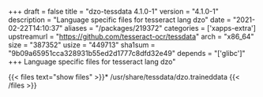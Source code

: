 +++
draft = false
title = "dzo-tessdata 4.1.0-1"
version = "4.1.0-1"
description = "Language specific files for tesseract lang dzo"
date = "2021-02-22T14:10:37"
aliases = "/packages/219372"
categories = ['xapps-extra']
upstreamurl = "https://github.com/tesseract-ocr/tessdata"
arch = "x86_64"
size = "387352"
usize = "449713"
sha1sum = "9b09a65951cca328931b55ed2d1777c8dfd32e49"
depends = "['glibc']"
+++
Language specific files for tesseract lang dzo"

{{< files text="show files" >}}* /usr/share/tessdata/dzo.traineddata
{{< /files >}}